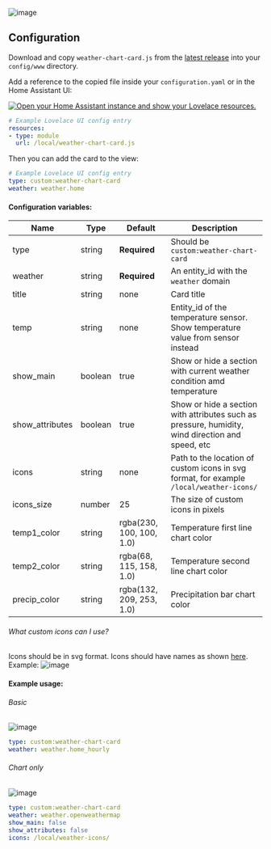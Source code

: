 ![image](https://user-images.githubusercontent.com/33804747/130364938-5bab831e-3056-46b0-8a7d-055d89026614.png)

## Configuration

Download and copy `weather-chart-card.js` from the [latest release](https://github.com/Yevgenium/weather-chart-card/releases/latest) into your `config/www` directory.

Add a reference to the copied file inside your `configuration.yaml` or in the Home Assistant UI:

[![Open your Home Assistant instance and show your Lovelace resources.](https://my.home-assistant.io/badges/lovelace_resources.svg)](https://my.home-assistant.io/redirect/lovelace_resources/)
```yaml
# Example Lovelace UI config entry
resources:
- type: module
  url: /local/weather-chart-card.js
```
Then you can add the card to the view:
```yaml
# Example Lovelace UI config entry
type: custom:weather-chart-card
weather: weather.home
```

#### Configuration variables:

| Name            | Type    | Default                  | Description                                                                                        |
| --------------- | ------- | -------------------------|--------------------------------------------------------------------------------------------------- |
| type            | string  | **Required**             | Should be `custom:weather-chart-card`                                                              |
| weather         | string  | **Required**             | An entity_id with the `weather` domain                                                             |
| title           | string  | none                     | Card title                                                                                         |
| temp            | string  | none                     | Entity_id of the temperature sensor. Show temperature value from sensor instead                    |
| show_main       | boolean | true                     | Show or hide a section with current weather condition amd temperature                              |
| show_attributes | boolean | true                     | Show or hide a section with attributes such as pressure, humidity, wind direction and speed, etc   |
| icons           | string  | none                     | Path to the location of custom icons in svg format, for example `/local/weather-icons/`            |
| icons_size      | number  | 25                       | The size of custom icons in pixels                                                                 |
| temp1_color     | string  | rgba(230, 100, 100, 1.0) | Temperature first line chart color                                                                 |
| temp2_color     | string  | rgba(68, 115, 158, 1.0)  | Temperature second line chart color                                                                |
| precip_color    | string  | rgba(132, 209, 253, 1.0) | Precipitation bar chart color                                                                      |

###### What custom icons can I use?
Icons should be in svg format. Icons should have names as shown [here](https://github.com/Yevgenium/weather-chart-card/blob/a9f795f2fd02028bdad9b771d383fa38c5f3148c/src/const.js#L24). Example:
![image](https://user-images.githubusercontent.com/33804747/130360372-76d70c42-986c-46e3-b9b5-810f0317f94f.png)


#### Example usage:
###### Basic
![image](https://user-images.githubusercontent.com/33804747/130359790-e2a7bceb-29d5-494e-9f6e-d679a3e41222.png)
```yaml
type: custom:weather-chart-card
weather: weather.home_hourly
```
###### Chart only
![image](https://user-images.githubusercontent.com/33804747/130359944-2f68a668-07ab-4a0a-bd9e-43ea9bf738a3.png)
```yaml
type: custom:weather-chart-card
weather: weather.openweathermap
show_main: false
show_attributes: false
icons: /local/weather-icons/
```
